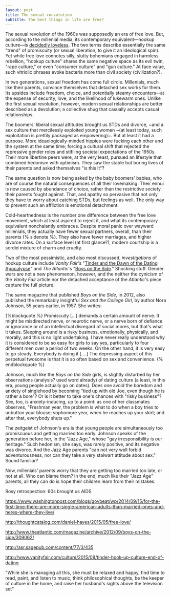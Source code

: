 ```yaml
---
layout: post
title: The sexual convolution
subtitle: The best things in life are free?
---
```


The sexual revolution of the 1960s was supposedly an era of free love. But, according to the millenial media, its contemporary equivalent—hookup culture—is [decidedly loveless](http://www.vanityfair.com/culture/2015/08/tinder-hook-up-culture-end-of-dating). The two terms describe essentially the same "trend" of promiscuity (or sexual liberation, to give it an ideological spin). Yet while free love connotes silly, slutty bohemians engaged in harmless rebellion, "hookup culture" shares the same negative space as its evil twin, "rape culture," or even "consumer culture" and "gun culture." At face value, such vitriolic phrases evoke bacteria more than civil society (civilization?).

In two generations, sexual freedom has come full circle. Millenials, much like their parents, convince themselves that detached sex works for them. Its upsides include freedom, choice, and potentially steamy encounters--at the expense of security, love, and the likelihood of lukewarm ones. Unlike the first sexual revolution, however, modern sexual relationships are better described as a devolution; a collective shug that casually accepts casual relationships. 

The boomers' liberal sexual attitudes brought us STDs and divorce, ~and a sex culture that mercilessly exploited young women ~(at least today, such exploitation is prettily packaged as empowering)~. But at least it had a purpose. More ideaologically-minded hippies were fucking each other and the system at the same time; forcing a cultural shift that rejected the repressive gender roles and stifiling societal expectations of the 1950s. Their more libertine peers were, at the very least, pursued an lifestyle that combined hedonism with optimism. They saw the stable but boring lives of their parents and asked themselves "is this it"?

The same question is now being asked by the baby boomers' babies, who are of course the natural consequences of all their lovemaking. Their ennui is now caused by abundance of choice, rather than the restrictive society their parents fought against. That, and apathy so pervasive that not only they have to worry about catching STDs, but feelings as well. The only way to prevent such an affliction is emotional detachment.

Cold-heartnedness is the number one difference between the free love movement, which at least aspired to reject it, and what its contemporary equivalent nonchalantly embraces. Despite moral panic over wayward millenials, they actually have fewer sexual partners, overall, than their parents {% sidenote %}. They also have fewer marriages, and higher divorce rates. On a surface level (at first glance?), modern courtship is a sordid mixture of charm and cruelty. 

Two of the most pessimistic, and also most discussed, *investigations* of hookup culture include *Vanity Fair*'s "[Tinder and the Dawn of the Dating Apocalypse](http://www.vanityfair.com/culture/2015/08/tinder-hook-up-culture-end-of-dating
)" and *The Atlantic*'s "[Boys on the Side](http://www.theatlantic.com/magazine/archive/2012/09/boys-on-the-side/309062/)." Shocking stuff. Gender wars are not a new phenomenon, however, and the neither the cynicism of the *Vanity Fair* article nor the detached acceptance of the *Atlantic*'s piece capture the full picture.

The same magazine that published *Boys on the Side*, in 2012, also published the remarkably insightful *Sex and the College Girl*, by author Nora Johnson, 55 years earlier, in 1957. She writes:

{%blockquote %}
Promiscuity [...] demands a certain amount of nerve. It might be misdirected nerve, or neurotic nerve, or a nerve born of defiance or ignorance or of an intellectual disregard of social mores, but that's what it takes. Sleeping around is a risky business, emotionally, physically, and morally, and this is no light undertaking. I have never really understood why it is considered to be so easy for girls to say yes, particularly to four different men over a period of two weeks. On the other hand, it is very easy to go steady. Everybody is doing it [....] The depressing aspect of this perpetual twosome is that it is so often based on sex and convenience.
{% endblockquote %}

Johnson, much like the *Boys on the Side* girls, is slightly disturbed by her observations (analysis? used word already) of dating culture (a least, in this era, young people actually go on dates). Does one avoid the boredom and anxiety of singlehood by becoming "tied up with old Joe, even though he is rather a bore"? Or is it better to take one's chances with "risky business"? Sex, too, is anxiety-inducing, up to a point: as one of her classmates observes, "Freshman year, the problem is what to do when a boy tries to unbutton your blouse; sophomore year, when he reaches up your skirt; and after that, everybody shuts up."

The zeitgeist of Johnson's era is that young people are simultaneously too promiscuous and getting married too early. Johnson speaks of the generation before her, in the "Jazz Age," whose "gay irresponsibility is our heritage." Such hedonism, she says, was rarely positive, and its negative was divorce. And the Jazz Age parents "can not very well forbid adventurousness, nor can they take a very stalwart attitude about sex." Sound familiar? 

Now, millenials' parents worry that they are getting too married too late, or not at all. Who can blame them? In the end, much like their "Jazz Age" parents, all they can do is hope their children learn from their mistakes. 





Rosy retrospection: 60s brought us AIDS

https://www.washingtonpost.com/blogs/govbeat/wp/2014/09/15/for-the-first-time-there-are-more-single-american-adults-than-married-ones-and-heres-where-they-live/

http://thoughtcatalog.com/daniel-hayes/2015/05/free-love/

http://www.theatlantic.com/magazine/archive/2012/09/boys-on-the-side/309062/

http://asr.sagepub.com/content/77/3/435

http://www.vanityfair.com/culture/2015/08/tinder-hook-up-culture-end-of-dating

"While she is managing all this, she must be relaxed and happy, find time to read, paint, and listen to music, think philosophical thoughts, be the keeper of culture in the home, and raise her husband's sights above the television set"

[//]: # (College enrollment: http://archive.is/vB0kk)
